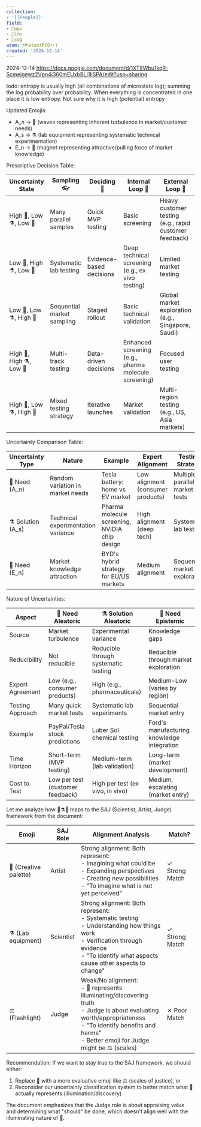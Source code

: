 ```yaml
---
collection:
- '[[People]]'
field:
- 🐙ops
- 🐢inv
- 👾cog
atom: 🗺️atom(PCO⬆️⬇️)
created: '2024-12-14'
---
```


2024-12-14
https://docs.google.com/document/d/1XT8Wbu1kqR-Scmejgewz2Vpn4i360mEUxbBLl1IlSPA/edit?usp=sharing
  
todo: entropy is usually high (all combinations of microstate log); summing the log probability over probability. When everything is concentrated in one place it is low entropy. Not sure why it is high (potential) entropy



Updated Emojis:
- A_n → 🌊 (waves representing inherent turbulence in market/customer needs)
- A_s → ⚗️ (lab equipment representing systematic technical experimentation)
- E_n → 🧲 (magnet representing attractive/pulling force of market knowledge)

Prescriptive Decision Table:

| Uncertainty State | Sampling 👓 | Deciding 🤜 | Internal Loop 🔁 | External Loop 🔄 |
|-------------------|------------|------------|-----------------|-----------------|
| High 🌊, Low ⚗️, Low 🧲 | Many parallel samples | Quick MVP testing | Basic screening | Heavy customer testing (e.g., rapid customer feedback) |
| Low 🌊, High ⚗️, Low 🧲 | Systematic lab testing | Evidence-based decisions | Deep technical screening (e.g., ex vivo testing) | Limited market testing |
| Low 🌊, Low ⚗️, High 🧲 | Sequential market sampling | Staged rollout | Basic technical validation | Global market exploration (e.g., Singapore, Saudi) |
| High 🌊, High ⚗️, Low 🧲 | Multi-track testing | Data-driven decisions | Enhanced screening (e.g., pharma molecule screening) | Focused user testing |
| High 🌊, Low ⚗️, High 🧲 | Mixed testing strategy | Iterative launches | Market validation | Multi-region testing (e.g., US, Asia markets) |

Uncertainty Comparison Table:

| Uncertainty Type | Nature | Example | Expert Alignment | Testing Strategy |
|-----------------|---------|---------|------------------|------------------|
| 🌊 Need (A_n) | Random variation in market needs | Tesla battery: home vs EV market | Low alignment (consumer products) | Multiple parallel market tests |
| ⚗️ Solution (A_s) | Technical experimentation variance | Pharma molecule screening, NVIDIA chip design | High alignment (deep tech) | Systematic lab testing |
| 🧲 Need (E_n) | Market knowledge attraction | BYD's hybrid strategy for EU/US markets | Medium alignment | Sequential market exploration |

Nature of Uncertainties:

| Aspect | 🌊 Need Aleatoric | ⚗️ Solution Aleatoric | 🧲 Need Epistemic |
|--------|-------------------|---------------------|-------------------|
| Source | Market turbulence | Experimental variance | Knowledge gaps |
| Reducibility | Not reducible | Reducible through systematic testing | Reducible through market exploration |
| Expert Agreement | Low (e.g., consumer products) | High (e.g., pharmaceuticals) | Medium-Low (varies by region) |
| Testing Approach | Many quick market tests | Systematic lab experiments | Sequential market entry |
| Example | PayPal/Tesla stock predictions | Luber Sol chemical testing | Ford's manufacturing knowledge integration |
| Time Horizon | Short-term (MVP testing) | Medium-term (lab validation) | Long-term (market development) |
| Cost to Test | Low per test (customer feedback) | High per test (ex vivo, in vivo) | Medium, escalating (market entry) |

Let me analyze how 🎨⚗️🔦 maps to the SAJ (Scientist, Artist, Judge) framework from the document:

| Emoji                 | SAJ Role  | Alignment Analysis                                                                                                                                                                                                | Match?         |
| --------------------- | --------- | ----------------------------------------------------------------------------------------------------------------------------------------------------------------------------------------------------------------- | -------------- |
| 🎨 (Creative palette) | Artist    | Strong alignment: Both represent:<br>- Imagining what could be<br>- Expanding perspectives<br>- Creating new possibilities<br>- "To imagine what is not yet perceived"                                            | ✓ Strong Match |
| ⚗️ (Lab equipment)    | Scientist | Strong alignment: Both represent:<br>- Systematic testing<br>- Understanding how things work<br>- Verification through evidence<br>- "To identify what aspects cause other aspects to change"                     | ✓ Strong Match |
| ⚖️ (Flashlight)       | Judge     | Weak/No alignment: <br>- 🔦 represents illuminating/discovering truth<br>- Judge is about evaluating worth/appropriateness<br>- "To identify benefits and harms"<br>- Better emoji for Judge might be ⚖️ (scales) | ✗ Poor Match   |

Recommendation:
If we want to stay true to the SAJ framework, we should either:
1. Replace 🔦 with a more evaluative emoji like ⚖️ (scales of justice), or
2. Reconsider our uncertainty classification system to better match what 🔦 actually represents (illumination/discovery)

The document emphasizes that the Judge role is about appraising value and determining what "should" be done, which doesn't align well with the illuminating nature of 🔦.